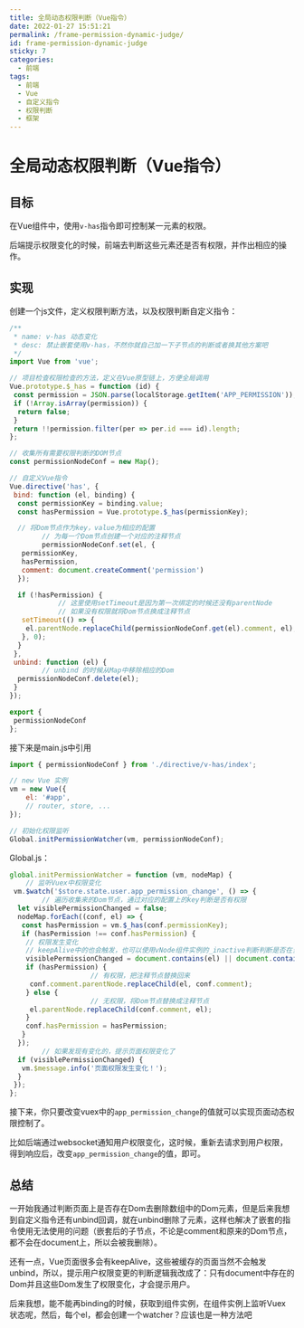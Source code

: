 ```yaml
---
title: 全局动态权限判断（Vue指令）
date: 2022-01-27 15:51:21
permalink: /frame-permission-dynamic-judge/
id: frame-permission-dynamic-judge
sticky: 7
categories:
  - 前端
tags:
  - 前端
  - Vue
  - 自定义指令
  - 权限判断
  - 框架
---
```


# 全局动态权限判断（Vue指令）

## 目标

在Vue组件中，使用`v-has`指令即可控制某一元素的权限。

后端提示权限变化的时候，前端去判断这些元素还是否有权限，并作出相应的操作。

## 实现

创建一个js文件，定义权限判断方法，以及权限判断自定义指令：

```js
/**
 * name: v-has 动态变化
 * desc: 禁止嵌套使用v-has，不然你就自己加一下子节点的判断或者换其他方案吧
 */
import Vue from 'vue';

// 项目检查权限检查的方法，定义在Vue原型链上，方便全局调用
Vue.prototype.$_has = function (id) {
 const permission = JSON.parse(localStorage.getItem('APP_PERMISSION'));
 if (!Array.isArray(permission)) {
  return false;
 }
 return !!permission.filter(per => per.id === id).length;
};

// 收集所有需要权限判断的DOM节点
const permissionNodeConf = new Map();

// 自定义Vue指令
Vue.directive('has', {
 bind: function (el, binding) {
  const permissionKey = binding.value;
  const hasPermission = Vue.prototype.$_has(permissionKey);

  // 将Dom节点作为key，value为相应的配置
        // 为每一个Dom节点创建一个对应的注释节点
        permissionNodeConf.set(el, {
   permissionKey,
   hasPermission,
   comment: document.createComment('permission')
  });

  if (!hasPermission) {
            // 这里使用setTimeout是因为第一次绑定的时候还没有parentNode
            // 如果没有权限就将Dom节点换成注释节点
   setTimeout(() => {
    el.parentNode.replaceChild(permissionNodeConf.get(el).comment, el);
   }, 0);
  }
 },
 unbind: function (el) {
        // unbind 的时候从Map中移除相应的Dom
  permissionNodeConf.delete(el);
 }
});

export {
 permissionNodeConf
};
```

接下来是main.js中引用

```js
import { permissionNodeConf } from './directive/v-has/index';

// new Vue 实例
vm = new Vue({
    el: '#app',
    // router, store, ...
});

// 初始化权限监听
Global.initPermissionWatcher(vm, permissionNodeConf);
```

Global.js：

```js
global.initPermissionWatcher = function (vm, nodeMap) {
    // 监听Vuex中权限变化
 vm.$watch('$store.state.user.app_permission_change', () => {
        // 遍历收集来的Dom节点，通过对应的配置上的key判断是否有权限
  let visiblePermissionChanged = false;
  nodeMap.forEach((conf, el) => {
   const hasPermission = vm.$_has(conf.permissionKey);
   if (hasPermission !== conf.hasPermission) {
    // 权限发生变化
    // keepAlive中的也会触发，也可以使用vNode组件实例的_inactive判断判断是否在当前页面
    visiblePermissionChanged = document.contains(el) || document.contains(conf.comment);
    if (hasPermission) {
                    // 有权限，把注释节点替换回来
     conf.comment.parentNode.replaceChild(el, conf.comment);
    } else {
                    // 无权限，将Dom节点替换成注释节点
     el.parentNode.replaceChild(conf.comment, el);
    }
    conf.hasPermission = hasPermission;
   }
  });
        // 如果发现有变化的，提示页面权限变化了
  if (visiblePermissionChanged) {
   vm.$message.info('页面权限发生变化！');
  }
 });
};
```

接下来，你只要改变vuex中的`app_permission_change`的值就可以实现页面动态权限控制了。

比如后端通过websocket通知用户权限变化，这时候，重新去请求到用户权限，得到响应后，改变`app_permission_change`的值，即可。

## 总结

一开始我通过判断页面上是否存在Dom去删除数组中的Dom元素，但是后来我想到自定义指令还有unbind回调，就在unbind删除了元素，这样也解决了嵌套的指令使用无法使用的问题（嵌套后的子节点，不论是comment和原来的Dom节点，都不会在document上，所以会被我删除）。

还有一点，Vue页面很多会有keepAlive，这些被缓存的页面当然不会触发unbind，所以，提示用户权限变更的判断逻辑我改成了：只有document中存在的Dom并且这些Dom发生了权限变化，才会提示用户。

后来我想，能不能再binding的时候，获取到组件实例，在组件实例上监听Vuex 状态呢，然后，每个el，都会创建一个watcher？应该也是一种方法吧
